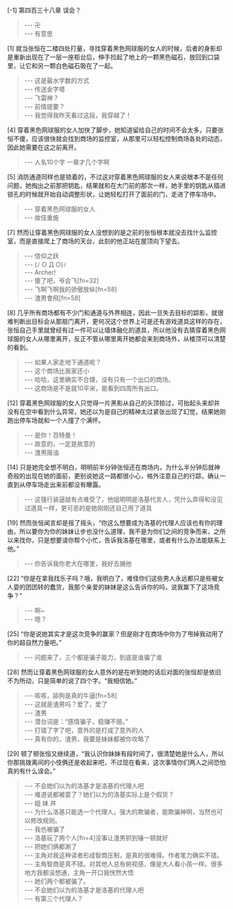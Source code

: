 
[-1] 第四百三十八章 误会？
>--- 卍<br>
>--- 有意思<br>

[1] 就当张恒在二楼四处打量，寻找穿着黑色网球服的女人的时候，后者的身影却是重新出现在了一层一座柜台后，伸手捡起了地上的一颗黑色磁石，放回到口袋里，让它和另一颗白色磁石吸在了一起。
>--- 这是最水字数的方式<br>
>--- 传送金字塔<br>
>--- 飞雷神？<br>
>--- 前情提要？<br>
>--- 我觉得我昨天看过这段，我穿越了！<br>

[4] 穿着黑色网球服的女人加快了脚步，她知道留给自己的时间不会太多，只要张恒不傻，应该很快就会找到商场的监控室，从那里可以轻松控制商场各处的动态，因此她需要在这之前离开。
>--- 人名10个字  一章才几个字啊<br>

[5] 消防通道同样也是锁着的，不过这对穿着黑色网球服的女人来说根本不是任何问题，她掏出之前那把钥匙，结果就和在大门前的那次一样，她手里的钥匙从插进锁孔的时候就开始自动调整形状，让她轻松打开了面前的门，走进了停车场中。
>--- 穿着黑色网球服的女人<br>
>--- 故伎重施<br>

[7] 然而让穿着黑色网球服的女人没想到的是之前的张恒根本就没去找什么监控室，而是直接爬上了商场的天台，此刻的他正站在屋顶向下望去。
>--- 信仰之跃<br>
>--- (ﾉ ○ Д ○)ﾉ<br>
>--- Archer!<br>
>--- 傻了吧，爷会飞[fn=32]<br>
>--- 飞啊飞啊我的骄傲放纵[fn=58]<br>
>--- 渣男會飛[fn=58]<br>

[8] 几乎所有商场都有不少门和通道与外界相连，因此一旦失去目标的踪影，就很难判断出目标会从那扇门离开，更何况这个世界上可是还有游戏道具这样的存在，张恒自己手里就曾经有过一件可以让墙体融化的道具，所以他没有去猜穿着黑色网球服的女人从哪里离开，反正不管从哪里离开她都会来到商场外，从楼顶可以清楚的看到。
>--- 如果人家走地下通道呢？<br>
>--- 这个商场比我家还小<br>
>--- 哈哈，这里确实不合理，没有只有一个出口的商场。<br>
>--- 这商场是不是就10平米，能看到四周所有出口。<br>

[12] 穿着黑色网球服的女人只觉得一片黑影从自己的头顶掠过，可抬起头来却并没有在空中看到什么异常，她还以为是自己的精神太过紧张出现了幻觉，结果她刚跑出停车场就和一个人撞了个满怀。
>--- 是你！百特曼！<br>
>--- 故意的，一定是故意的<br>
>--- 渣男揩油<br>

[14] 只是她完全想不明白，明明前半分钟张恒还在商场内，为什么半分钟后就神奇般的出现在她的面前，更别说她这一路都很小心，格外注意自己的行踪，确认一直到从停车场走出来前都没有曝露。
>--- 这强行装逼就有点难受了，他姐明明是洛基代言人，凭什么弄得和没见过道具一样，更可恶的是她刚刚还自己用了道具<br>

[19] 然而张恒闻言却是摇了摇头，“你这么想要成为洛基的代理人应该也有你的理由，所以要你为你的妹妹让步也没什么道理，我不是为你们之间的竞争而来，之所以来找你，只是想要请你帮个小忙，告诉我洛基在哪里，或者有什么办法能联系上他。”
>--- 你告诉我你老大在哪里，我好去捅他<br>

[22] “你是在拿我找乐子吗？哦，我明白了，难怪你们这些男人永远都只是些被女人耍的团团转的蠢货，我那个亲爱的妹妹是这么告诉你的吗，说我赢下了这场竞争？”
>--- 啊~<br>
>--- 嗯？<br>

[25] “你是说她其实才是这次竞争的赢家？但是刚才在商场中你为了甩掉我动用了你的超自然力量吧。”
>--- 问题来了，三个都是骗子能力，到底是谁骗了谁<br>

[28] 然而让穿着黑色网球服的女人意外的是在听到她的话后对面的张恒却是依旧不为所动，只是简单的说了四个字。“我相信她。”
>--- 咳咳，舔狗是真的牛逼[fn=58]<br>
>--- 这就是渣男吗？爱了，爱了<br>
>--- 渣男<br>
>--- 潜台词是：“感情骗子，稳赚不赔。”<br>
>--- 打错了字了吧，意外的是打成了意外的人<br>
>--- 真有你的，渣男，我要是妹妹都被你攻略了<br>

[29] 顿了顿张恒又继续道，“我认识你妹妹有段时间了，很清楚她是什么人，所以你那挑拨离间的小伎俩还是收起来吧，不过现在看来，这次事情你们两人之间恐怕真的有什么误会。”
>--- 不会她们以为的洛基才是洛基的代理人吧<br>
>--- 难道说都被耍了？她们以为的洛基实际上是个假货？<br>
>--- 姐   妹   丼<br>
>--- 为什么洛基只能选一个代理人，强大的欺骗者，能欺骗神明，当然也可以修改规则。<br>
>--- 我也被骗了<br>
>--- 洛基玩了两个人[fn=4]没事让渣男抓到锤一顿就好<br>
>--- 把她们俩都涮了<br>
>--- 主角对我这种读者形成智商压制，是真的很难得。作者笔力确实不错。<br>
>--- 主角智商是真不错。对其他人总有俯视感，像是大人看小孩一样。很多地方我都没想通，主角一开口我恍然大悟<br>
>--- 她们两个都被骗了。<br>
>--- 不会她们以为的洛基才是洛基的代理人吧<br>
>--- 有第三个代理人？<br>
